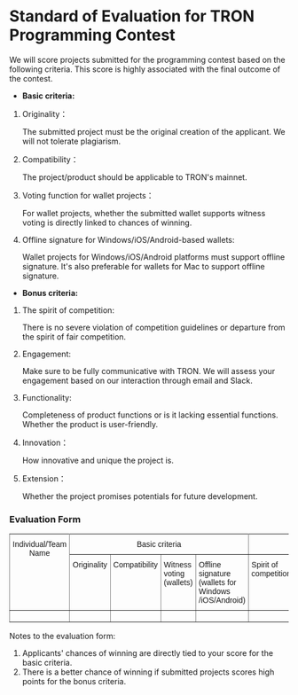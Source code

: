 
# Standard of Evaluation for TRON Programming Contest


We will score projects submitted for the programming contest based on the following criteria. This score is highly associated with the final outcome of the contest.

* __Basic criteria:__

1. Originality：

   The submitted project must be the original creation of the applicant. We will not tolerate plagiarism.
   
2. Compatibility：

   The project/product should be applicable to TRON's mainnet.
   
3. Voting function for wallet projects：

   For wallet projects, whether the submitted wallet supports witness voting is directly linked to chances of winning.
   
4. Offline signature for Windows/iOS/Android-based wallets:

   Wallet projects for Windows/iOS/Android platforms must support offline signature. It's also preferable for wallets for Mac to support offline signature.
   
   
* __Bonus criteria:__

1. The spirit of competition:
  
   There is no severe violation of competition guidelines or departure from the spirit of fair competition.
   
2. Engagement:

   Make sure to be fully communicative with TRON. We will assess your engagement based on our interaction through email and Slack.
   
3. Functionality:

   Completeness of product functions or is it lacking essential functions. Whether the product is user-friendly.
   
4. Innovation：

   How innovative and unique the project is.
   
5. Extension：

   Whether the project promises potentials for future development.
   
   
### Evaluation Form

<style type="text/css">
.tg  {border-collapse:collapse;border-spacing:0;}
.tg td{font-family:Arial, sans-serif;font-size:14px;padding:10px 5px;border-style:solid;border-width:1px;overflow:hidden;word-break:normal;border-color:black;}
.tg th{font-family:Arial, sans-serif;font-size:14px;font-weight:normal;padding:10px 5px;border-style:solid;border-width:1px;overflow:hidden;word-break:normal;border-color:black;}
.tg .tg-c3ow{border-color:inherit;text-align:center;vertical-align:top}
.tg .tg-us36{border-color:inherit;vertical-align:top}
</style>
<table class="tg">
  <tr>
    <th class="tg-c3ow" rowspan="2">Individual/Team<br>Name</th>
    <th class="tg-c3ow" colspan="4">Basic criteria</th>
    <th class="tg-c3ow" colspan="5">Bonus criteria</th>
  </tr>
  <tr>
    <td class="tg-c3ow">Originality</td>
    <td class="tg-us36">Compatibility</td>
    <td class="tg-us36">Witness voting <br>(wallets)</td>
    <td class="tg-us36">Offline signature<br>(wallets for Windows<br>/iOS/Android)</td>
    <td class="tg-us36">Spirit of competition</td>
    <td class="tg-us36">Engagement</td>
    <td class="tg-us36">Functionality</td>
    <td class="tg-us36">Innovation</td>
    <td class="tg-us36">extension</td>
  </tr>
  <tr>
    <td class="tg-us36"></td>
    <td class="tg-us36"></td>
    <td class="tg-us36"></td>
    <td class="tg-us36"></td>
    <td class="tg-us36"></td>
    <td class="tg-us36"></td>
    <td class="tg-us36"></td>
    <td class="tg-us36"></td>
    <td class="tg-us36"></td>
    <td class="tg-us36"></td>
  </tr>
</table>


Notes to the evaluation form:
1. Applicants' chances of winning are directly tied to your score for the basic criteria.
2. There is a better chance of winning if submitted projects scores high points for the bonus criteria.
